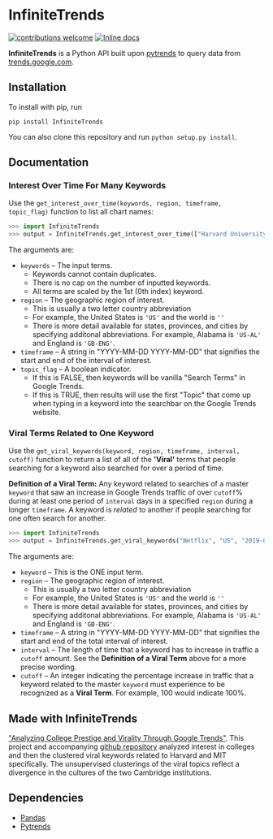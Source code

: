 # InfiniteTrends

 [![contributions welcome](https://img.shields.io/badge/contributions-welcome-brightgreen.svg?style=flat)](https://github.com/dwyl/esta/issues) [![Inline docs](http://inch-ci.org/github/ashernoel/infinitetrends.svg?branch=master)](http://inch-ci.org/github/ashernoel/infinitetrends)

**InfiniteTrends** is a Python API built upon [pytrends](https://github.com/GeneralMills/pytrends) to query data from [trends.google.com](http://www.trends.google.com).

Installation
------------

To install with pip, run

```
pip install InfiniteTrends
```
You can also clone this repository and run `python setup.py install`.

Documentation
------------
### Interest Over Time For Many Keywords

Use the `get_interest_over_time(keywords, region, timeframe, topic_flag)` function to list all chart names:

```Python
>>> import InfiniteTrends
>>> output = InfiniteTrends.get_interest_over_time(["Harvard University", "Yale University"], "US", "2019-01-01 2020-01-01", True)
```

The arguments are:

* `keywords` &ndash; The input terms. 
    - Keywords cannot contain duplicates. 
    - There is no cap on the number of inputted keywords. 
    - All terms are scaled by the 1st (0th index) keyword.
* `region` &ndash; The geographic region of interest.   
  - This is usually a two letter country abbreviation
  - For example, the United States is ```'US'``` and the world is ```''```
  - There is more detail available for states, provinces, and cities by specifying additonal abbreviations. For example, Alabama is ```'US-AL'``` and England is ```'GB-ENG'```.
* `timeframe` &ndash; A string in "YYYY-MM-DD YYYY-MM-DD" that signifies the start and end of the interval of interest. 
* `topic_flag` &ndash; A boolean indicator. 
    - If this is FALSE, then keywords will be vanilla "Search Terms" in Google Trends. 
    - If this is TRUE, then results will use the first "Topic" that come up when typing in a keyword into the searchbar on the Google Trends website.


### Viral Terms Related to One Keyword

Use the `get_viral_keywords(keyword, region, timeframe, interval, cutoff)` function to return a list of all of the **'Viral'** terms that people searching for a keyword also searched for over a period of time. 

**Definition of a Viral Term:** Any keyword related to searches of a master `keyword` that saw an increase in Google Trends traffic of over `cutoff`% during at least one period of `interval` days in a specified `region` during a longer `timeframe`. A keyword is *related* to another if people searching for one often search for another. 

```Python
>>> import InfiniteTrends
>>> output = InfiniteTrends.get_viral_keywords("Netflix", "US", "2019-01-01 2020-01-01", 7, 300)
```


The arguments are:

* `keyword` &ndash; This is the ONE input term. 
* `region` &ndash; The geographic region of interest.   
  - This is usually a two letter country abbreviation
  - For example, the United States is ```'US'``` and the world is ```''```
  - There is more detail available for states, provinces, and cities by specifying additonal abbreviations. For example, Alabama is ```'US-AL'``` and England is ```'GB-ENG'```.
* `timeframe` &ndash; A string in "YYYY-MM-DD YYYY-MM-DD" that signifies the start and end of the total interval of interest. 
* `interval` &ndash; The length of time that a keyword has to increase in traffic a `cutoff` amount. See the **Definition of a Viral Term** above for a more precise wording. 
* `cutoff` &ndash; An integer indicating the percentage increase in traffic that a keyword related to the master `keyword` must experience to be recognized as a **Viral Term**. For example, 100 would indicate 100%. 

Made with InfiniteTrends
------------

["Analyzing College Prestige and Virality Through Google Trends"](https://medium.com/harvard-open-data-project/analyzing-college-prestige-and-virality-through-google-trends-218b9ea767e6). This project and accompanying [github repository](https://github.com/ashernoel/Viral-Trends-Clustering) analyzed interest in colleges and then the clustered viral keywords related to Harvard and MIT specifically. The unsupervised clusterings of the viral topics reflect a divergence in the cultures of the two Cambridge institutions.



Dependencies
------------
* [Pandas](https://pandas.pydata.org/)
* [Pytrends](https://github.com/GeneralMills/pytrends) 

